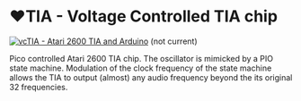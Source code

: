 # :heart:TIA - Voltage Controlled TIA chip

[![vcTIA - Atari 2600 TIA and Arduino](https://img.youtube.com/vi/jGm9PULHrRM/0.jpg)](https://www.youtube.com/watch?v=jGm9PULHrRM) (not current)

Pico controlled Atari 2600 TIA chip. The oscillator is mimicked by a PIO state machine. Modulation of the clock frequency of the state machine allows the TIA to output (almost) any audio frequency beyond the its original 32 frequencies.
